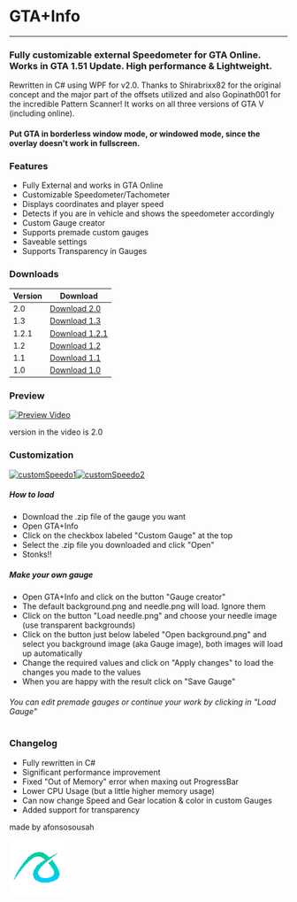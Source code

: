 # GTA+Info

---
### Fully customizable external Speedometer for GTA Online. Works in GTA 1.51 Update. High performance &amp; Lightweight.
Rewritten in C# using WPF for v2.0.
Thanks to Shirabrixx82 for the original concept and the major part of the offsets utilized and also Gopinath001 for the incredible Pattern Scanner!
It works on all three versions of GTA V (including online).

#### Put GTA in borderless window mode, or windowed mode, since the overlay doesn't work in fullscreen.

### Features
- Fully External and works in GTA Online
- Customizable Speedometer/Tachometer
- Displays coordinates and player speed
- Detects if you are in vehicle and shows the speedometer accordingly
- Custom Gauge creator
- Supports premade custom gauges
- Saveable settings
- Supports Transparency in Gauges

### Downloads

| Version | Download |
| ------ | ------ |
| 2.0 | [Download 2.0][2.0] |
| 1.3 | [Download 1.3][1.3] |
| 1.2.1 | [Download 1.2.1][1.2.1] |
| 1.2 | [Download 1.2][1.2] |
| 1.1 | [Download 1.1][1.1] |
| 1.0| [Download 1.0][1.0] |

### Preview
[![Preview Video](/docs/ezgif.com-gif-maker.gif)](https://streamable.com/hp31sj)

version in the video is 2.0

### Customization

[![customSpeedo1](https://i.imgur.com/SsRBVZA.png)](https://github.com/afonsosousah/gtaonlinespeedometer/raw/master/NFSMW2005_2.0.zip)[![customSpeedo2](https://i.imgur.com/1KRLAE3.png)](https://github.com/afonsosousah/gtaonlinespeedometer/raw/master/lambo_2.0.zip)

##### How to load
- Download the .zip file of the gauge you want
- Open GTA+Info
- Click on the checkbox labeled "Custom Gauge" at the top
- Select the .zip file you downloaded and click "Open"
- Stonks!!

##### Make your own gauge

- Open GTA+Info and click on the button "Gauge creator"
- The default background.png and needle.png will load. Ignore them
- Click on the button "Load needle.png" and choose your needle image (use transparent backgrounds)
- Click on the button just below labeled "Open background.png" and select you background image (aka Gauge image), both images will load up automatically
- Change the required values and click on "Apply changes" to load the changes you made to the values
- When you are happy with the result click on "Save Gauge"
###### You can edit premade gauges or continue your work by clicking in "Load Gauge" 
#

### Changelog

- Fully rewritten in C#
- Significant performance improvement
- Fixed "Out of Memory" error when maxing out ProgressBar
- Lower CPU Usage (but a little higher memory usage)
- Can now change Speed and Gear location & color in custom Gauges
- Added support for transparency

made by afonsosousah

[![N|Solid](/docs/afonso1234logo_trans100x100.gif)](https://www.afonsosousah.xyz)

   [2.0]: <https://github.com/afonsosousah/gtaonlinespeedometer/releases/download/2.0/GTA+Info_v2.0.exe/>
   [1.3]: <https://github.com/afonsosousah/gtaonlinespeedometer/raw/master/GTA%2BInfo_v1.3.exe/>
   [1.2.1]: <https://github.com/afonsosousah/gtaonlinespeedometer/raw/master/GTA%2BInfo_v1.2.1.exe/>
   [1.2]: <https://github.com/afonsosousah/gtaonlinespeedometer/raw/master/GTA%2BInfo_v1.2.exe>
   [1.1]: <https://github.com/afonsosousah/gtaonlinespeedometer/raw/master/WindowsApp5_original.exe>
   [1.0]: <https://github.com/afonsosousah/gtaonlinespeedometer/raw/master/GTA%2BInfo_v2.0.exe/>
